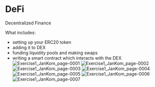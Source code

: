 # DeFi
Decentralized Finance

What includes:
  - setting up your ERC20 token
  - adding it to DEX
  - funding liquidity pools and making swaps
  - writing a smart contract which interacts with the DEX
![Exercise1_JanKom_page-0001](https://github.com/user-attachments/assets/53ac2ea3-b375-44f4-bb00-659b8efde1d6)
![Exercise1_JanKom_page-0002](https://github.com/user-attachments/assets/c1340c7d-257d-4d3f-9286-e35146770bf6)
![Exercise1_JanKom_page-0003](https://github.com/user-attachments/assets/ea21d0c3-69b1-4c79-9666-08b247e4b1a0)
![Exercise1_JanKom_page-0004](https://github.com/user-attachments/assets/d953c1c9-d7ef-4eff-a748-afd79f3db78d)
![Exercise1_JanKom_page-0005](https://github.com/user-attachments/assets/b40335a5-dddc-4f56-9974-0ab9508580d5)
![Exercise1_JanKom_page-0006](https://github.com/user-attachments/assets/3cf843f6-aa24-48b3-bf35-006462ad4671)
![Exercise1_JanKom_page-0007](https://github.com/user-attachments/assets/ee5fb172-eb8c-466c-9a20-499246e32cfa)
